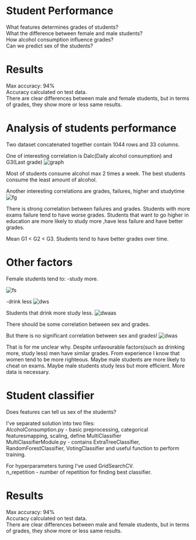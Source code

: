 # Student Performance
What features determines grades of students? <br>
What the difference between female and male students? <br>
How alcohol consumption influence grades? <br>
Can we predict sex of the students? <br>

# Results
Max accuracy: 94% <br>
Accuracy calculated on test data. <br>
There are clear differences between male and female students, but in terms of grades, they show more or less same results. <br>

# Analysis of students performance
Two dataset concatenated together contain 1044 rows and 33 columns.

One of interesting correlation is Dalc(Daily alcohol consumption) and G3(Last grade)
![graph](https://user-images.githubusercontent.com/69935274/110383493-a6e05b80-805c-11eb-8fab-20d990bd2a5f.png)

Most of students consume alcohol max 2 times a week.
The best students consume the least amount of alcohol. 

Another interesting correlations are grades, failures, higher and studytime
![fg](https://user-images.githubusercontent.com/69935274/110384774-65e94680-805e-11eb-8f52-8ae7269e1f82.png)

There is strong correlation between failures and grades. Students with more exams failure tend to have worse grades.
Students that want to go higher in education are more likely to study more ,have less failure and have better grades.

Mean G1 < G2 < G3. Students tend to have better grades over time.

# Other factors
Female students tend to:
-study more. 

![fs](https://user-images.githubusercontent.com/69935274/110387123-79e27780-8061-11eb-8a50-87d5aadf5d5f.png)

-drink less 
![dws](https://user-images.githubusercontent.com/69935274/110387392-d0e84c80-8061-11eb-9516-184cc5a6b73e.png)

Students that drink more study less.
![dwaas](https://user-images.githubusercontent.com/69935274/110388395-515b7d00-8063-11eb-8483-d45a3d0186fa.png)

There should be some correlation between sex and grades. 

But there is no significant correlation between sex and grades!
![dwas](https://user-images.githubusercontent.com/69935274/110387742-5d930a80-8062-11eb-9fbb-8e27ec6603e2.png)

That is for me unclear why. Despite unfavourable factors(such as drinking more, study less) men have similar grades. 
From experience I know that women tend to be more righteous. 
Maybe male students are more likely to cheat on exams. Maybe male students study less but more efficient.
More data is necessary.

# Student classifier
Does features can tell us sex of the students? <br>

I've separated solution into two files: <br>
AlcoholConsumption.py - basic preprocessing, categorical featuresmapping, scaling, define MultiClassifier <br>
MultiClassifierModule.py - contains ExtraTreeClassifier, RandomForestClassifier, VotingClassifier and useful function to perform training. <br>

For hyperparameters tuning I've used GridSearchCV.  <br>
n_repetition - number of repetition for finding best classifier. <br>

# Results
Max accuracy: 94% <br>
Accuracy calculated on test data. <br>
There are clear differences between male and female students, but in terms of grades, they show more or less same results. <br>




